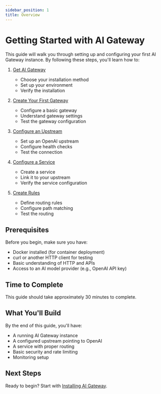 ```yaml
---
sidebar_position: 1
title: Overview
---
```


# Getting Started with AI Gateway

This guide will walk you through setting up and configuring your first AI Gateway instance. By following these steps, you'll learn how to:

1. [Get AI Gateway](./get-ai-gateway.md)
   - Choose your installation method
   - Set up your environment
   - Verify the installation

2. [Create Your First Gateway](./first-gateway.md)
   - Configure a basic gateway
   - Understand gateway settings
   - Test the gateway configuration

3. [Configure an Upstream](./configure-upstream.md)
   - Set up an OpenAI upstream
   - Configure health checks
   - Test the connection

4. [Configure a Service](./add-service.md)
   - Create a service
   - Link it to your upstream
   - Verify the service configuration

5. [Create Rules](./create-rules.md)
   - Define routing rules
   - Configure path matching
   - Test the routing

## Prerequisites

Before you begin, make sure you have:

- Docker installed (for container deployment)
- curl or another HTTP client for testing
- Basic understanding of HTTP and APIs
- Access to an AI model provider (e.g., OpenAI API key)

## Time to Complete

This guide should take approximately 30 minutes to complete.

## What You'll Build

By the end of this guide, you'll have:

- A running AI Gateway instance
- A configured upstream pointing to OpenAI
- A service with proper routing
- Basic security and rate limiting
- Monitoring setup

## Next Steps

Ready to begin? Start with [Installing AI Gateway](./get-ai-gateway.md). 
